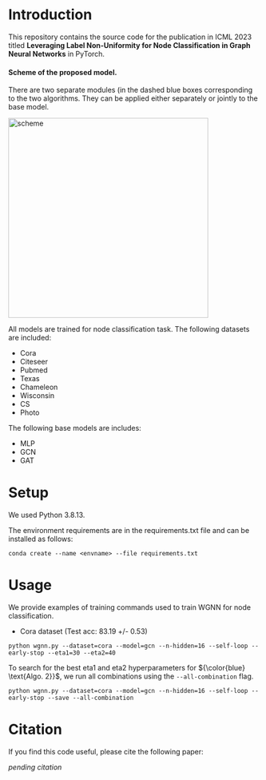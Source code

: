 # Introduction
This repository contains the source code for the publication in ICML 2023 titled **Leveraging Label Non-Uniformity for Node Classification in Graph Neural Networks** in PyTorch.

#### Scheme of the proposed model.
There are two separate modules (in the dashed blue boxes corresponding to the two algorithms. They can be applied either separately or jointly to the base model.

<img width="400" alt="scheme" src="https://user-images.githubusercontent.com/19768905/234184054-3cb10642-ba0b-43f8-a428-2c62f33b0be2.png">

All models are trained for node classification task. 
The following datasets are included:
* Cora
* Citeseer
* Pubmed
* Texas
* Chameleon
* Wisconsin
* CS
* Photo

The following base models are includes:
* MLP
* GCN
* GAT

# Setup

We used Python 3.8.13.

The environment requirements are in the requirements.txt file and can be installed as follows:

```conda create --name <envname> --file requirements.txt```

# Usage

We provide examples of training commands used to train WGNN for node classification.

* Cora dataset (Test acc: 83.19 +/- 0.53) 

```python wgnn.py --dataset=cora --model=gcn --n-hidden=16 --self-loop --early-stop --eta1=30 --eta2=40```

To search for the best eta1 and eta2 hyperparameters for ${\color{blue} \text{Algo. 2}}$, we run all combinations using the ```--all-combination``` flag.

```python wgnn.py --dataset=cora --model=gcn --n-hidden=16 --self-loop --early-stop --save --all-combination```

# Citation

If you find this code useful, please cite the following paper:

*pending citation*

